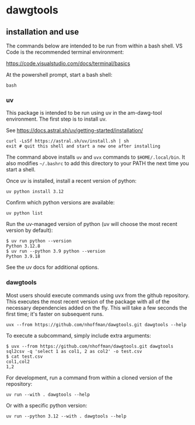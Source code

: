 # dawgtools

## installation and use

The commands below are intended to be run from within a bash shell. VS
Code is the recommended terminal environment:

https://code.visualstudio.com/docs/terminal/basics

At the powershell prompt, start a bash shell:

```
bash
```

### uv

This package is intended to be run using uv in the am-dawg-tool
environment. The first step is to install uv.

See https://docs.astral.sh/uv/getting-started/installation/

```
curl -LsSf https://astral.sh/uv/install.sh | sh
exit # quit this shell and start a new one after installing
```

The command above installs ``uv`` and ``uvx`` commands to
``$HOME/.local/bin``. It also modifies ``~/.bashrc`` to add this
directory to your PATH the next time you start a shell.

Once uv is installed, install a recent version of python:

```
uv python install 3.12
```

Confirm which python versions are available:

```
uv python list
```

Run the uv-managed version of python (uv will choose the most recent version by default):

```
$ uv run python --version
Python 3.12.8
$ uv run --python 3.9 python --version
Python 3.9.18
```

See the uv docs for additional options.

### dawgtools

Most users should execute commands using uvx from the github
repository. This executes the most recent version of the package with
all of the necessary dependencies added on the fly. This will take a
few seconds the first time; it's faster on subsequent runs.

```
uvx --from https://github.com/nhoffman/dawgtools.git dawgtools --help
```

To execute a subcommand, simply include extra arguments:

```
$ uvx --from https://github.com/nhoffman/dawgtools.git dawgtools sql2csv -q 'select 1 as col1, 2 as col2' -o test.csv
$ cat test.csv
col1,col2
1,2
```

For development, run a command from within a cloned version of the
repository:

```
uv run --with . dawgtools --help
```

Or with a specific python version:

```
uv run --python 3.12 --with . dawgtools --help
```

